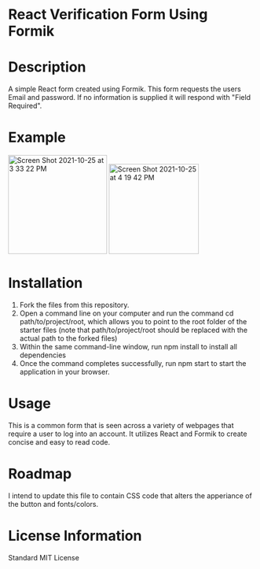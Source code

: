 # React Verification Form Using Formik

# Description
A simple React form created using Formik.  This form requests the users Email and password.  If no information is supplied it will respond with  "Field Required".

# Example
<img width="201" alt="Screen Shot 2021-10-25 at 3 33 22 PM" src="https://user-images.githubusercontent.com/87152060/138772449-0e7fc350-a857-4061-833f-26ed896520b0.png">
<img width="183" alt="Screen Shot 2021-10-25 at 4 19 42 PM" src="https://user-images.githubusercontent.com/87152060/138772633-f374299c-c0d6-4ca8-bc8b-fd065b76a2c0.png">

# Installation
1. Fork the files from this repository.
2. Open a command line on your computer and run the command cd path/to/project/root, which allows you to point to the root folder of the starter files (note that      path/to/project/root should be replaced with the actual path to the forked files)
3. Within the same command-line window, run npm install to install all dependencies
4. Once the command completes successfully, run npm start to start the application in your browser.

# Usage
This is a common form that is seen across a variety of webpages that require a user to log into an account.  It utilizes React and Formik to create concise and easy to read code.

# Roadmap
I intend to update this file to contain CSS code that alters the apperiance of the button and fonts/colors.

# License Information
Standard MIT License
